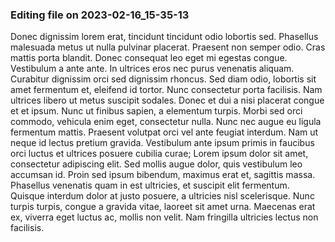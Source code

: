 

### Editing file on 2023-02-16_15-35-13

Donec dignissim lorem erat, tincidunt tincidunt odio lobortis sed. Phasellus malesuada metus ut nulla pulvinar placerat. Praesent non semper odio. Cras mattis porta blandit. Donec consequat leo eget mi egestas congue. Vestibulum a ante ante. In ultrices eros nec purus venenatis aliquam. Curabitur dignissim orci sed dignissim rhoncus. Sed diam odio, lobortis sit amet fermentum et, eleifend id tortor. Nunc consectetur porta facilisis. Nam ultrices libero ut metus suscipit sodales. Donec et dui a nisi placerat congue et et ipsum. Nunc ut finibus sapien, a elementum turpis. Morbi sed orci commodo, vehicula enim eget, consectetur nulla.
Nunc nec augue eu ligula fermentum mattis. Praesent volutpat orci vel ante feugiat interdum. Nam ut neque id lectus pretium gravida. Vestibulum ante ipsum primis in faucibus orci luctus et ultrices posuere cubilia curae; Lorem ipsum dolor sit amet, consectetur adipiscing elit. Sed mollis augue dolor, quis vestibulum leo accumsan id. Proin sed ipsum bibendum, maximus erat et, sagittis massa. Phasellus venenatis quam in est ultricies, et suscipit elit fermentum. Quisque interdum dolor at justo posuere, a ultricies nisl scelerisque. Nunc turpis turpis, congue a gravida vitae, laoreet sit amet urna. Maecenas erat ex, viverra eget luctus ac, mollis non velit. Nam fringilla ultricies lectus non facilisis.


